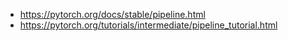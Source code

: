 

- https://pytorch.org/docs/stable/pipeline.html
- https://pytorch.org/tutorials/intermediate/pipeline_tutorial.html

